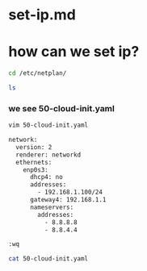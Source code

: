 



# set-ip.md
# how can we set ip?
```bash 
cd /etc/netplan/
```
```bash
ls 
```
### we see 50-cloud-init.yaml
```bash
vim 50-cloud-init.yaml
```
```bash 
network:
  version: 2
  renderer: networkd
  ethernets:
    enp0s3:
      dhcp4: no
      addresses:
        - 192.168.1.100/24
      gateway4: 192.168.1.1
      nameservers:
        addresses:
          - 8.8.8.8
          - 8.8.4.4
```

```bash
:wq
```
```bash
cat 50-cloud-init.yaml
```
